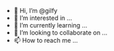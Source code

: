 - 👋 Hi, I’m @gilfy
- 👀 I’m interested in ...
- 🌱 I’m currently learning ...
- 💞️ I’m looking to collaborate on ...
- 📫 How to reach me ...

<!---
gilfy/gilfy is a ✨ special ✨ repository because its `README.md` (this file) appears on your GitHub profile.
You can click the Preview link to take a look at your changes.
--->
